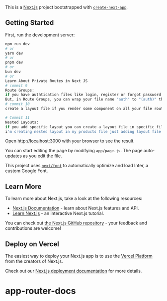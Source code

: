 This is a [Next.js](https://nextjs.org/) project bootstrapped with [`create-next-app`](https://github.com/vercel/next.js/tree/canary/packages/create-next-app).

## Getting Started

First, run the development server:

```bash
npm run dev
# or
yarn dev
# or
pnpm dev
# or
bun dev
# or
Learn About Private Routes in Next JS
# commit 9
Route Groups: 
if you have authtication files like login, register or forgot password file then you just create your routes under the auth file or some other name that you choose, and then you can access that routes "localhost:3000/auth/login" if you have auth file also login route. 
But, in Route Groups, you can wrap your file name "auth" to "(auth)" then you can access login routes like "localhost:3000/login", no loger need to add "auth/login"
# commit 10
create a layout file if you render some component on all your file route files. we can add "Navbar" and "Footer" to added on all routes

# Commit 11
Nested Layouts:
if you add specific layout you can create a layout file in specific file where you add nested layout 
i'm creating nested layout in my products file just adding layout file etc.

```

Open [http://localhost:3000](http://localhost:3000) with your browser to see the result.

You can start editing the page by modifying `app/page.js`. The page auto-updates as you edit the file.

This project uses [`next/font`](https://nextjs.org/docs/basic-features/font-optimization) to automatically optimize and load Inter, a custom Google Font.

## Learn More

To learn more about Next.js, take a look at the following resources:

- [Next.js Documentation](https://nextjs.org/docs) - learn about Next.js features and API.
- [Learn Next.js](https://nextjs.org/learn) - an interactive Next.js tutorial.

You can check out [the Next.js GitHub repository](https://github.com/vercel/next.js/) - your feedback and contributions are welcome!

## Deploy on Vercel

The easiest way to deploy your Next.js app is to use the [Vercel Platform](https://vercel.com/new?utm_medium=default-template&filter=next.js&utm_source=create-next-app&utm_campaign=create-next-app-readme) from the creators of Next.js.

Check out our [Next.js deployment documentation](https://nextjs.org/docs/deployment) for more details.
# app-router-docs

